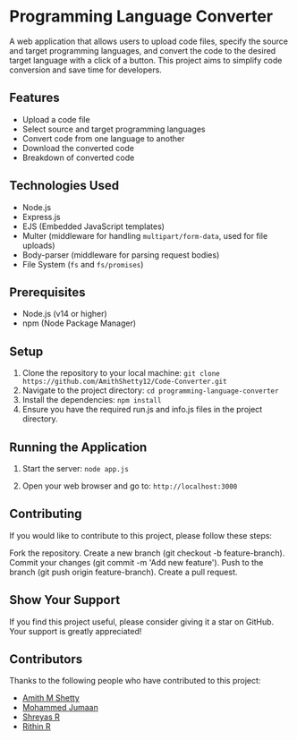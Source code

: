 # Programming Language Converter

A web application that allows users to upload code files, specify the source and target programming languages, and convert the code to the desired target language with a click of a button. This project aims to simplify code conversion and save time for developers.

## Features

- Upload a code file
- Select source and target programming languages
- Convert code from one language to another
- Download the converted code
- Breakdown of converted code

## Technologies Used

- Node.js
- Express.js
- EJS (Embedded JavaScript templates)
- Multer (middleware for handling `multipart/form-data`, used for file uploads)
- Body-parser (middleware for parsing request bodies)
- File System (`fs` and `fs/promises`)

## Prerequisites

- Node.js (v14 or higher)
- npm (Node Package Manager)

## Setup

1. Clone the repository to your local machine: `git clone https://github.com/AmithShetty12/Code-Converter.git`
2. Navigate to the project directory: `cd programming-language-converter`     
3. Install the dependencies: `npm install`
4. Ensure you have the required run.js and info.js files in the project directory.

## Running the Application

1. Start the server: `node app.js`

2. Open your web browser and go to: `http://localhost:3000`

## Contributing

If you would like to contribute to this project, please follow these steps:

Fork the repository.
Create a new branch (git checkout -b feature-branch).
Commit your changes (git commit -m 'Add new feature').
Push to the branch (git push origin feature-branch).
Create a pull request.

## Show Your Support

If you find this project useful, please consider giving it a star on GitHub. Your support is greatly appreciated!

## Contributors

Thanks to the following people who have contributed to this project:

- [Amith M Shetty](https://github.com/AmithShetty12)
- [Mohammed Jumaan](https://github.com/jumaan1st)
- [Shreyas R](https://github.com/SHREYAS9503)
- [Rithin R](https://github.com/rithin2003)
